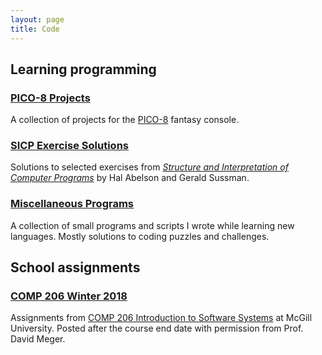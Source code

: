 ```yaml
---
layout: page
title: Code
---
```

## Learning programming

### [PICO-8 Projects](https://github.com/marcelgoh/pico-8)
A collection of projects for the [PICO-8](https://www.lexaloffle.com/pico-8.php) fantasy console.
### [SICP Exercise Solutions](https://github.com/marcelgoh/sicp-exercises)
Solutions to selected exercises from [*Structure and Interpretation of Computer Programs*](https://mitpress.mit.edu/sites/default/files/sicp/index.html) by Hal Abelson and Gerald Sussman. 
### [Miscellaneous Programs](https://github.com/marcelgoh/misc-programs)
A collection of small programs and scripts I wrote while learning new languages. Mostly solutions to coding puzzles and challenges.

## School assignments

### [COMP 206 Winter 2018](https://github.com/marcelgoh/comp-206-winter-2018)
Assignments from [COMP 206 Introduction to Software Systems](https://mcgill.ca/study/2017-2018/courses/comp206) at McGill University. Posted after the course end date with permission from Prof. David Meger.
